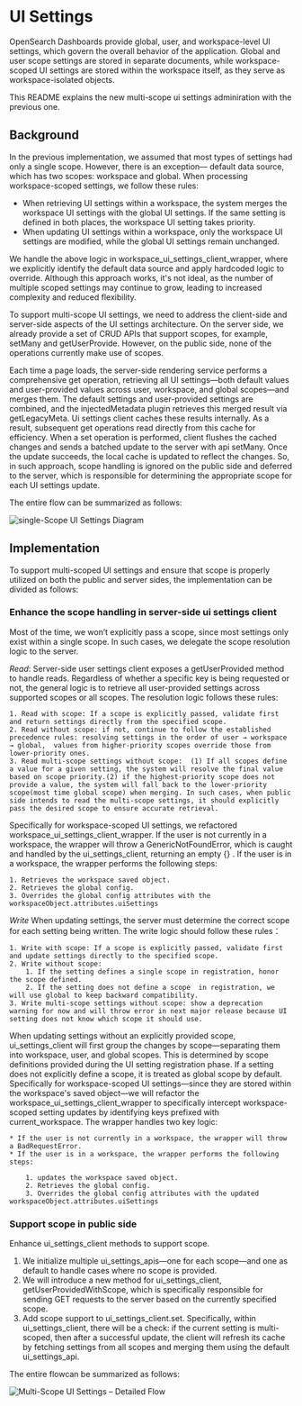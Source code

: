 # UI Settings

OpenSearch Dashboards provide global, user, and workspace-level UI settings, which govern the overall behavior of the application. Global and user scope settings are stored in separate documents, while workspace-scoped UI settings are stored within the workspace itself, as they serve as workspace-isolated objects.

This README explains the new multi-scope ui settings adminiration with the previous one.

## Background

In the previous implementation, we assumed that most types of settings had only a single scope. However, there is an exception— default data source, which has two scopes: workspace and global.
When processing workspace-scoped settings, we follow these rules:

* When retrieving UI settings within a workspace, the system merges the workspace UI settings with the global UI settings. If the same setting is defined in both places, the workspace UI setting takes priority.
* When updating UI settings within a workspace, only the workspace UI settings are modified, while the global UI settings remain unchanged.

We handle the above logic in workspace_ui_settings_client_wrapper, where we explicitly identify the default data source and apply hardcoded logic to override.  Although this approach works, it's not ideal, as the number of multiple scoped settings may continue to grow, leading to increased complexity and reduced flexibility.

To support multi-scope UI settings, we need to address the client-side and server-side aspects of the UI settings architecture. On the server side, we already provide a set of CRUD APIs that support scopes, for example, setMany and getUserProvide. However, on the public side, none of the operations currently make use of scopes. 

Each time a page loads, the server-side rendering service performs a comprehensive get operation, retrieving all UI settings—both default values and user-provided values across user, workspace, and global scopes—and merges them. The default settings and user-provided settings are combined, and the injectedMetadata plugin retrieves this merged result via getLegacyMeta.  Ui settings client caches these results internally. As a result, subsequent get operations read directly from this cache for efficiency. When a set operation is performed, client flushes the cached changes and sends a batched update to the server with api setMany. Once the update succeeds, the local cache is updated to reflect the changes.  So, in such approach, scope handling is ignored on the public side and deferred to the server, which is responsible for determining the appropriate scope for each UI settings update. 


The entire flow can be summarized as follows:

![single-Scope UI Settings Diagram](https://plantuml.corp.amazon.com/plantuml/svg/xLPDJzj04BtlhnYbKecb4EuMeQYeGaWW8jAUeAhMti7UOjRMVeH6AF-zOw-Tn1-XgL1llKMpyzwysNcpyRcnN5ltdB4e_mMZkOio6O_WmxLCKlivSyXuR7CDesy6zGYu0SSAGiXO5bnPYii5MYjLi)


## Implementation

To support multi-scoped UI settings and ensure that scope is properly utilized on both the public and server sides, the implementation can be divided as follows:

### Enhance the scope handling in server-side ui settings client

Most of the time, we won’t explicitly pass a scope, since most settings only exist within a single scope. In such cases, we delegate the scope resolution logic to the server. 

*Read*:
Server-side user settings client exposes a getUserProvided method to handle reads. Regardless of whether a specific key is being requested or not, the general logic is to retrieve all user-provided settings across supported scopes or all scopes. The resolution logic follows these rules:

    1. Read with scope: If a scope is explicitly passed, validate first and return settings directly from the specified scope.
    2. Read without scope: if not, continue to follow the established precedence rules: resolving settings in the order of user → workspace → global,  values from higher-priority scopes override those from lower-priority ones.
    3. Read multi-scope settings without scope:  (1) If all scopes define a value for a given setting, the system will resolve the final value based on scope priority.(2) if the highest-priority scope does not provide a value, the system will fall back to the lower-priority scope(most time global scope) when merging. In such cases, when public side intends to read the multi-scope settings, it should explicitly pass the desired scope to ensure accurate retrieval.

Specifically for workspace-scoped UI settings, we refactored  workspace_ui_settings_client_wrapper. If the user is not currently in a workspace, the wrapper will throw a GenericNotFoundError, which is caught and handled by the ui_settings_client, returning an empty {} .
If the user is in a workspace, the wrapper performs the following steps:

    1. Retrieves the workspace saved object.
    2. Retrieves the global config.
    3. Overrides the global config attributes with the workspaceObject.attributes.uiSettings

*Write*
When updating settings, the server must determine the correct scope for each setting being written. The write logic should follow these rules：

    1. Write with scope: If a scope is explicitly passed, validate first and update settings directly to the specified scope.
    2. Write without scope: 
        1. If the setting defines a single scope in registration, honor the scope defined.
        2. If the setting does not define a scope  in registration, we will use global to keep backward compatibility.
    3. Write multi-scope settings without scope: show a deprecation warning for now and will throw error in next major release because UI setting does not know which scope it should use.

When updating settings without an explicitly provided scope, ui_settings_client will first group the changes by scope—separating them into workspace, user, and global scopes. This is determined by scope definitions provided during the UI setting registration phase. If a setting does not explicitly define a scope, it is treated as global scope by default. 
Specifically for workspace-scoped UI settings—since they are stored within the workspace's saved object—we will refactor the workspace_ui_settings_client_wrapper to specifically intercept workspace-scoped setting updates by identifying keys prefixed with current_workspace.
The wrapper handles two key logic:

    * If the user is not currently in a workspace, the wrapper will throw a BadRequestError.
    * If the user is in a workspace, the wrapper performs the following steps:

        1. updates the workspace saved object.
        2. Retrieves the global config.
        3. Overrides the global config attributes with the updated workspaceObject.attributes.uiSettings

### Support scope in public side

Enhance ui_settings_client methods to support scope. 

1. We initialize multiple ui_settings_apis—one for each scope—and one as default to handle cases where no scope is provided.
2. We will introduce a new method for ui_settings_client, getUserProvidedWithScope, which is specifically responsible for sending GET requests to the server based on the currently specified scope.
3. Add scope support to ui_settings_client.set. Specifically, within ui_settings_client, there will be a check: if the current setting is multi-scoped, then after a successful update, the client will refresh its cache by fetching settings from all scopes and merging them using the default ui_settings_api.

The entire flowcan be summarized as follows:

![Multi-Scope UI Settings – Detailed Flow](https://plantuml.corp.amazon.com/plantuml/svg/pLbRRzis57xNhpXhWTa6OkTTgBrUq0O3sZM8L_IXAm9QEhQuAA96Kd7T8FzzXwBkecCbQTC0UOWedjjtxjPBfPdKsMNiZNxZIH1d8K8QiyGSJHdEk7dbUIln3PwTPgkO1y_WUSmtaNuTP-YnG0i9dnHAy59Yn0EU4Z5yualKcYUR9Seh7g3xvPkO8pqp1PQrVNRVVPNorei_atynq1X-GCr2ffc7IGYaPg6haOkIT4rvSj4YFAEBAArg_EfsrLhlFWjveL8Mu7d6pvMzfiw3_EBvLh8qHTbcHh0ClRjaLnX-N1cR2j76g1LJ2BCBlc89W-VRY6kixPpFuPHj4DuB5iBIk17cSy_hsWVJHTSi7pQept33bKQ9uNXYN13YccMnLbxNFKJVvUc3H9t9f2OQAjLWSYh55GzBkHcTUDv6YYm55OWKWIlOn6B5OfSgFQ30rn5NCuai75_d3Fo2_6RYzMyJYmBGN1_WeG-1IDPyS_w2XmklHDibgZIxJU6KqREz0Cng1cL866_sZD-MWUQoVqWK-j27f69wCu5_4ed_PQWAwpCfS-_)
